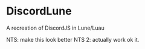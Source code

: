 # DiscordLune
A recreation of DiscordJS in Lune/Luau

NTS: make this look better
NTS 2: actually work ok it.